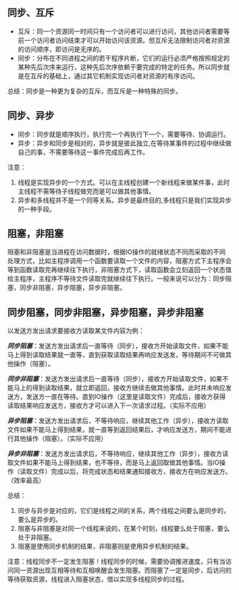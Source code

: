 ## 同步、互斥
- 互斥：同一个资源同一时间只有一个访问者可以进行访问，其他访问者需要等前一个访问者访问结束才可以开始访问该资源。但互斥无法限制访问者对资源的访问顺序，即访问是无序的。
- 同步：分布在不同进程之间的若干程序片断，它们的运行必须严格按照规定的某种先后次序来运行，这种先后次序依赖于要完成的特定的任务。所以同步就是在互斥的基础上，通过其它机制实现访问者对资源的有序访问。

总结：同步是一种更为复杂的互斥，而互斥是一种特殊的同步。

## 同步、异步
- 同步：同步就是顺序执行，执行完一个再执行下一个，需要等待、协调运行。
- 异步：异步和同步是相对的，异步就是彼此独立,在等待某事件的过程中继续做自己的事，不需要等待这一事件完成后再工作。

注意：
1. 线程是实现异步的一个方式。可以在主线程创建一个新线程来做某件事，此时主线程不需等待子线程做完而是可以做其他事情。
2. 异步和多线程并不是一个同等关系。异步是最终目的,多线程只是我们实现异步的一种手段。

## 阻塞，非阻塞
阻塞和非阻塞是当进程在访问数据时，根据IO操作的就绪状态不同而采取的不同处理方式，比如主程序调用一个函数要读取一个文件的内容，阻塞方式下主程序会等到函数读取完再继续往下执行，非阻塞方式下，读取函数会立刻返回一个状态值给主程序，主程序不等待文件读取完就继续往下执行。一般来说可以分为：同步阻塞，同步非阻塞，异步阻塞，异步非阻塞。

## 同步阻塞，同步非阻塞，异步阻塞，异步非阻塞
以发送方发出请求要接收方读取某文件内容为例：

***同步阻塞***：发送方发出请求后一直等待（同步），接收方开始读取文件，如果不能马上得到读取结果就一直等，直到获取读取结果再响应发送发，等待期间不可做其他操作（阻塞）。

***同步非阻塞***：发送方发出请求后一直等待（同步），接收方开始读取文件，如果不能马上的得到读取结果，就立即返回，接收方继续去做其他事情。此时并未响应发送方，发送方一直在等待。直到IO操作（这里是读取文件）完成后，接收方获得读取结果响应发送方，接收方才可以进入下一次请求过程。（实际不应用）

***异步阻塞***：发送方发出请求后，不等待响应，继续其他工作（异步），接收方读取文件如果不能马上得到结果，就一直等到返回结果后，才响应发送方，期间不能进行其他操作（阻塞）。（实际不应用）

***异步非阻塞***：发送方发出请求后，不等待响应，继续其他工作（异步），接收方读取文件如果不能马上得到结果，也不等待，而是马上返回取做其他事情。当IO操作（读取文件）完成以后，将完成状态和结果通知接收方，接收方在响应发送方。（效率最高）

总结：
1. 同步与异步是对应的，它们是线程之间的关系，两个线程之间要么是同步的，要么是异步的。
2. 阻塞与非阻塞是对同一个线程来说的，在某个时刻，线程要么处于阻塞，要么处于非阻塞。
3. 阻塞是使用同步机制的结果，非阻塞则是使用异步机制的结果。

注意：线程同步不一定发生阻塞！线程同步的时候，需要协调推进速度，只有当访问同一资源出现互相等待和互相唤醒会发生阻塞。而阻塞了一定是同步，后访问的等待获取资源，线程进入阻塞状态，借以实现多线程同步的过程。

## 
